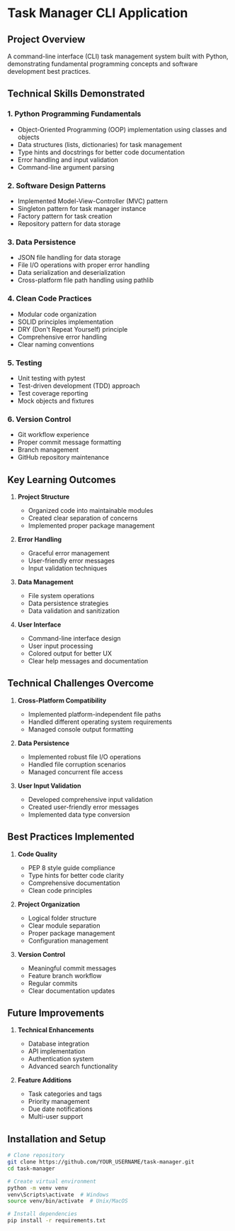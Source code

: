 # Task Manager CLI Application

## Project Overview
A command-line interface (CLI) task management system built with Python, demonstrating fundamental programming concepts and software development best practices.

## Technical Skills Demonstrated

### 1. Python Programming Fundamentals
- Object-Oriented Programming (OOP) implementation using classes and objects
- Data structures (lists, dictionaries) for task management
- Type hints and docstrings for better code documentation
- Error handling and input validation
- Command-line argument parsing
### 2. Software Design Patterns
- Implemented Model-View-Controller (MVC) pattern
- Singleton pattern for task manager instance
- Factory pattern for task creation
- Repository pattern for data storage
### 3. Data Persistence
- JSON file handling for data storage
- File I/O operations with proper error handling
- Data serialization and deserialization
- Cross-platform file path handling using pathlib
### 4. Clean Code Practices
- Modular code organization
- SOLID principles implementation
- DRY (Don't Repeat Yourself) principle
- Comprehensive error handling
- Clear naming conventions
### 5. Testing
- Unit testing with pytest
- Test-driven development (TDD) approach
- Test coverage reporting
- Mock objects and fixtures
### 6. Version Control
- Git workflow experience
- Proper commit message formatting
- Branch management
- GitHub repository maintenance
## Key Learning Outcomes

1. **Project Structure**
   - Organized code into maintainable modules
   - Created clear separation of concerns
   - Implemented proper package management

2. **Error Handling**
   - Graceful error management
   - User-friendly error messages
   - Input validation techniques

3. **Data Management**
   - File system operations
   - Data persistence strategies
   - Data validation and sanitization

4. **User Interface**
   - Command-line interface design
   - User input processing
   - Colored output for better UX
   - Clear help messages and documentation

## Technical Challenges Overcome

1. **Cross-Platform Compatibility**
   - Implemented platform-independent file paths
   - Handled different operating system requirements
   - Managed console output formatting

2. **Data Persistence**
   - Implemented robust file I/O operations
   - Handled file corruption scenarios
   - Managed concurrent file access

3. **User Input Validation**
   - Developed comprehensive input validation
   - Created user-friendly error messages
   - Implemented data type conversion

## Best Practices Implemented

1. **Code Quality**
   - PEP 8 style guide compliance
   - Type hints for better code clarity
   - Comprehensive documentation
   - Clean code principles

2. **Project Organization**
   - Logical folder structure
   - Clear module separation
   - Proper package management
   - Configuration management

3. **Version Control**
   - Meaningful commit messages
   - Feature branch workflow
   - Regular commits
   - Clear documentation updates

## Future Improvements

1. **Technical Enhancements**
   - Database integration
   - API implementation
   - Authentication system
   - Advanced search functionality

2. **Feature Additions**
   - Task categories and tags
   - Priority management
   - Due date notifications
   - Multi-user support

## Installation and Setup

```bash
# Clone repository
git clone https://github.com/YOUR_USERNAME/task-manager.git
cd task-manager

# Create virtual environment
python -m venv venv
venv\Scripts\activate  # Windows
source venv/bin/activate  # Unix/MacOS

# Install dependencies
pip install -r requirements.txt